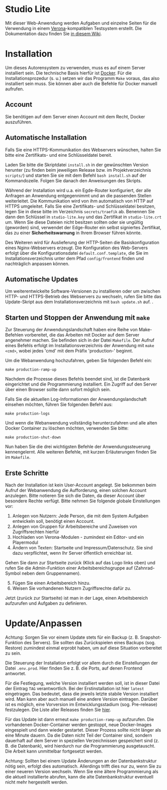 # Studio Lite

Mit dieser Web-Anwendung werden Aufgaben und einzelne Seiten für die Verwendung in einem [Verona](https://verona-interfaces.github.io)-kompatiblen Testsystem erstellt. Die Dokumentation dazu finden Sie [in diesem Wiki](https://github.com/iqb-berlin/iqb-berlin.github.io/wiki).

# Installation
Um dieses Autorensystem zu verwenden, muss es auf einem Server installiert sein. Die technische Basis hierfür ist [Docker](https://www.docker.com/). Für die Installationsprozedur (s. u.) setzen wir das Programm `Make` voraus, das also installiert sein muss. Sie können aber auch die Befehle für Docker manuell aufrufen.

## Account
Sie benötigen auf dem Server einen Account mit dem Recht, Docker auszuführen.

## Automatische Installation
Falls Sie eine HTTPS-Kommunikation des Webservers wünschen, halten Sie bitte eine Zertifikats- und eine Schlüsseldatei bereit.

Laden Sie bitte die Skriptdatei `install.sh` in der gewünschten Version herunter (zu finden beim jeweiligen Release bzw. im Projektverzeichnis `scripts/`) und
starten Sie sie mit dem Befehl `bash install.sh` auf der Kommandozeile.
Folgen Sie danach den Anweisungen des Skripts.

Während der Installation wird u.a. ein Egde-Router konfiguriert, der alle Anfragen an Anwendung entgegennimmt und an die passenden Stellen weiterleitet.
Die Kommunikation wird von ihm automatisch von HTTP auf HTTPS umgeleitet.
Falls Sie eine Zertifikats- und Schlüsseldatei besitzen, legen Sie in diese bitte im Verzeichnis `secrets/traefik` ab.
Benennen Sie dann den Schlüssel in `studio-lite.key` und das Zertifikat in `studio-lite.crt` um.
Wenn Sie diese Dateien nicht besitzen sollten oder sie ungültig (geworden) sind,
verwendet der Edge-Router ein selbst signiertes Zertifikat,
das zu einer **Sicherheitswarnung** in Ihrem Browser führen könnte.

Des Weiteren wird für Auslieferung der HTTP-Seiten die Basiskonfiguration eines Nginx-Webservers erzeugt.
Die Konfiguration des Web-Servers erfolgt über die Konfigurationsdatei `default.conf.template`,
die Sie im Installationsverzeichnis unter dem Pfad `config/frontend` finden und nachträglich anpassen können.

## Automatische Updates
Um weiterentwickelte Software-Versionen zu installieren oder um zwischen HTTP- und HTTPS-Betrieb des Webservers zu wechseln,
rufen Sie bitte das Update-Skript aus dem Installationsverzeichnis mit `bash update.sh` auf. .

## Starten und Stoppen der Anwendung mit  `make`
Zur Steuerung der Anwendungslandschaft haben eine Reihe von Make-Befehlen vorbereitet,
die das Arbeiten mit Docker auf dem Server angenehmer machen.
Sie befinden sich in der Datei `Makefile`.
Der Aufruf eines Befehls erfolgt im Installationsverzeichnis der Anwendung mit `make <cmd>`,
wobei jedes 'cmd' mit dem Präfix 'production-' beginnt.

Um die Webanwendung hochzufahren, geben Sie folgenden Befehl ein:
```
make production-ramp-up
```

Nachdem die Prozesse dieses Befehls beendet sind,
ist die Datenbank eingerichtet und die Programmierung installiert.
Ein Zugriff auf den Server über einen Browser sollte dann sofort möglich sein.

Falls Sie die aktuellen Log-Informationen der Anwendungslandschaft einsehen möchten,
führen Sie folgenden Befehl aus:
````
make production-logs
````

Und wenn die Webanwendung vollständig herunterzufahren und alle alten Docker Container zu löschen möchten,
verwenden Sie bitte:

````
make production-shut-down
````

Nun haben Sie die drei wichtigsten Befehle der Anwendungssteuerung kennengelernt.
Alle weiteren Befehle, mit kurzen Erläuterungen finden Sie im `Makefile`.

## Erste Schritte
Nach der Installation ist kein User-Account angelegt. Sie bekommen beim Aufruf der Webanwendung die Aufforderung, einen solchen Account anzulegen. Bitte notieren Sie sich die Daten, da dieser Account über besondere Rechte verfügt. Bitte nehmen Sie folgende globale Einstellungen vor:

1. Anlegen von Nutzern: Jede Person, die mit dem System Aufgaben entwickeln soll, benötigt einen Account.
2. Anlegen von Gruppen für Arbeitsbereiche und Zuweisen von Zugriffsrechten hierfür
3. Hochladen von Verona-Modulen - zumindest ein Editor- und ein Playermodul
4. Ändern von Texten: Startseite und Impressum/Datenschutz. Sie sind dazu verpflichtet, wenn Ihr Server öffentlich erreichbar ist.

Gehen Sie dann zur Startseite zurück (Klick auf das Logo links oben) und rufen Sie die Admin-Funktion einer Arbeitsbereichsgruppe auf (Zahnrad-Symbol neben dem Gruppennamen).

5. Fügen Sie einen Arbeitsbereich hinzu.
6. Weisen Sie vorhandenen Nutzern Zugriffsrechte dafür zu.

Jetzt (zurück zur Startseite) ist man in der Lage, einen Arbeitsbereich aufzurufen und Aufgaben zu definieren.

# Update/Anpassen
Achtung: Sorgen Sie vor einem Update stets für ein Backup (z. B. Snapshot-Funktion des Servers).
Sie sollten das Zurückspielen eines Backups (sog. Restore) zumindest einmal erprobt haben, um auf diese Situation vorbereitet zu sein.

Die Steuerung der Installation erfolgt vor allem durch die Einstellungen der Datei `.env.prod`.
Hier finden Sie z. B. die Ports, auf denen Frontend antwortet.

Für die Festlegung, welche Version installiert werden soll, ist in dieser Datei der Eintrag `TAG` verantwortlich.
Bei der Erstinstallation ist hier `latest` eingetragen.
Das bedeutet, dass die jeweils letzte stabile Version installiert wird.
Man kann aber auch manuell eine andere Version eintragen.
Darüber ist es möglich, eine Vorversion im Entwicklungsstadium (sog. Pre-release) festzulegen.
Die Liste aller Releases finden Sie [hier](https://github.com/iqb-berlin/studio-lite/releases).

Für das Update ist dann erneut `make production-ramp-up` aufzurufen.
Die vorhandenen Docker-Container werden gestoppt, neue Docker-Images eingespielt und dann wieder gestartet.
Dieser Prozess sollte nicht länger als eine Minute dauern.
Da die Daten nicht Teil der Container sind, sondern dauerhaft auf dem Server in speziellen Verzeichnissen gespeichert sind (z. B. die Datenbank), wird hierdurch nur die Programmierung ausgetauscht.
Die Arbeit kann unmittelbar fortgesetzt werden.

Achtung: Sollten bei einem Update Änderungen an der Datenbankstruktur nötig sein, erfolgt dies automatisch. Allerdings trifft dies nur zu, wenn Sie zu einer neueren Version wechseln. Wenn Sie eine ältere Programmierung als die aktuell installierte abrufen, kann die alte Datenbankstruktur eventuell nicht mehr hergestellt werden.
